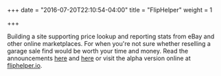 +++
date = "2016-07-20T22:10:54-04:00"
title = "FlipHelper"
weight = 1

+++

Building a site supporting price lookup and reporting stats from eBay and other online marketplaces. For 
when you're not sure whether reselling a garage sale find would be worth your time and money.
Read the announcements [here](/post/fliphelper_1) and [here](/post/fh_alpha) or visit the alpha version 
online at [fliphelper.io](http://www.fliphelper.io).
